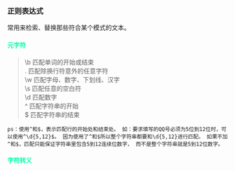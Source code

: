 ### 正则表达式
常用来检索、替换那些符合某个模式的文本。

#### <font color="#00ffaa"> 元字符</font>
> \b 匹配单词的开始或结束</br>
> .   匹配除换行符意外的任意字符</br>
> \w 匹配字母、数字、下划线、汉字</br>
> \s 匹配任意的空白符</br>
> \d 匹配数字</br>
> ^  匹配字符串的开始</br>
> $  匹配字符串的结束</br>

`ps：使用^和$，表示匹配行的开始处和结束处。
       如：要求填写的QQ号必须为5位到12位时，可以使用^\d{5,12}$。
       因为使用了^和$所以整个字符串都要和\d{5,12}进行匹配。
       如果不加^和$，匹配只能保证字符串里包含5到12连续位数字，
       而不是整个字符串就是5到12位数字。`
       
#### <font color="#00ffaa"> 字符转义</font>
